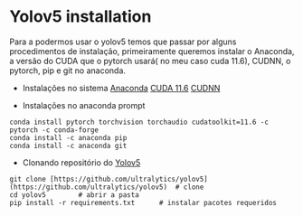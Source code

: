 # Yolov5 installation 

Para a podermos usar o yolov5 temos que passar por alguns procedimentos de instalação, primeiramente queremos instalar o Anaconda, a versão do CUDA que o pytorch usará( no meu caso cuda 11.6), CUDNN, o pytorch, pip e git no anaconda.

- Instalações no sistema
[Anaconda](https://www.anaconda.com/products/distribution)
[CUDA 11.6](https://developer.nvidia.com/cuda-11-6-0-download-archive)
[CUDNN](https://developer.nvidia.com/cudnn)

- Instalações no anaconda prompt

```conda
conda install pytorch torchvision torchaudio cudatoolkit=11.6 -c pytorch -c conda-forge
conda install -c anaconda pip
conda install -c anaconda git
```

- Clonando repositório do [Yolov5](https://github.com/ultralytics/yolov5)
```conda
git clone [https://github.com/ultralytics/yolov5](https://github.com/ultralytics/yolov5)  # clone
cd yolov5        # abrir a pasta
pip install -r requirements.txt      # instalar pacotes requeridos
```




